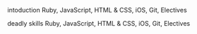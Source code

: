 intoduction
Ruby, JavaScript, HTML & CSS, iOS, Git, Electives

deadly skills
Ruby, JavaScript, HTML & CSS, iOS, Git, Electives
